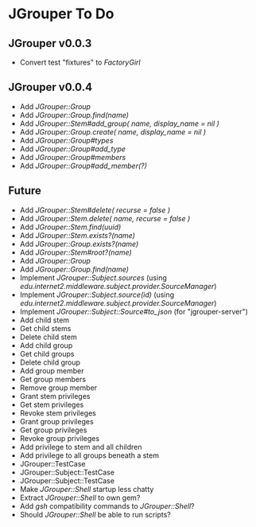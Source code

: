 JGrouper To Do
==============

JGrouper v0.0.3
---------------
* Convert test "fixtures" to *FactoryGirl*


JGrouper v0.0.4
---------------
* Add *JGrouper::Group*
* Add *JGrouper::Group.find(name)*
* Add *JGrouper::Stem#add_group( name, display_name = nil )*
* Add *JGrouper::Group.create( name, display_name = nil )*
* Add *JGrouper::Group#types*
* Add *JGrouper::Group#add_type*
* Add *JGrouper::Group#members*
* Add *JGrouper::Group#add_member(?)*


Future
------
* Add *JGrouper::Stem#delete( recurse = false )*
* Add *JGrouper::Stem.delete( name, recurse = false )*
* Add *JGrouper::Stem.find(uuid)*
* Add *JGrouper::Stem.exists?(name)*
* Add *JGrouper::Group.exists?(name)*
* Add *JGrouper::Stem#root?(name)*
* Add *JGrouper::Group*
* Add *JGrouper::Group.find(name)*
* Implement *JGrouper::Subject.sources* (using *edu.internet2.middleware.subject.provider.SourceManager*)
* Implement *JGrouper::Subject.source(id)* (using *edu.internet2.middleware.subject.provider.SourceManager*)
* Implement *JGrouper::Subject::Source#to_json* (for "jgrouper-server")
* Add child stem
* Get child stems
* Delete child stem
* Add child group
* Get child groups
* Delete child group
* Add group member
* Get group members
* Remove group member
* Grant stem privileges
* Get stem privileges
* Revoke stem privileges
* Grant group privileges
* Get group privileges
* Revoke group privileges
* Add privilege to stem and all children
* Add privilege to all groups beneath a stem
* JGrouper::TestCase
* JGrouper::Subject::TestCase
* JGrouper::Subject::TestCase
* Make *JGrouper::Shell* startup less chatty
* Extract *JGrouper::Shell* to own gem?
* Add *gsh* compatibility commands to *JGrouper::Shell*?
* Should *JGrouper::Shell* be able to run scripts?

